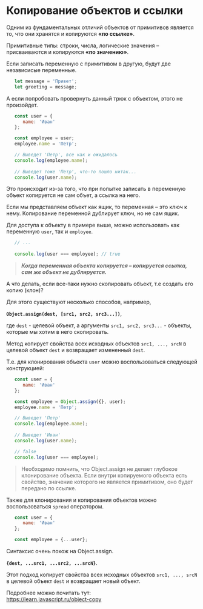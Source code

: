 # Копирование объектов и ссылки

Одним из фундаментальных отличий объектов от примитивов является то, что они хранятся и копируются **«по ссылке»**.

Примитивные типы: строки, числа, логические значения – присваиваются и копируются **«по значению»**.

Если записать переменную с примитивом в другую, будут две независисые переменные.

```JavaScript
   let message = 'Привет';
   let greeting = message;
```

А если попробовать провернуть данный трюк с объектом, этого не произойдет.

```JavaScript
   const user = {
      name: 'Иван'
   };

   const employee = user;
   employee.name = 'Петр';

   // Выведет 'Петр', все как и ожидалось
   console.log(employee.name);
   
   // Выведет тоже 'Петр', что-то пошло нитак...
   console.log(user.name);
```

Это происходит из-за того, что при попытке записать в переменную объект копируется не сам объет, а ссылка на него.

Если мы представляем объект как ящик, то переменная – это ключ к нему. Копирование переменной дублирует ключ, но не сам ящик.

Для доступа к объекту в примере выше, можно использовать как переменную `user`, так и `employee`.

```JavaScript
   // ...
   
   console.log(user === employee); // true
```

> ***Когда переменная объекта копируется – копируется ссылка, сам же объект не дублируется.***

А что делать, если все-таки нужно скопировать объект, т.е создать его копию (клон)?

Для этого существуют несколько способов, например,

**`Object.assign(dest, [src1, src2, src3...])`**,

где `dest` - целевой объект, а аргументы `src1, src2, src3...` - объекты, которые мы хотим в него скопировать.

Метод копирует свойства всех исходных объектов `src1, ..., srcN` в целевой объект `dest` и возвращает измененный `dest`.

Т.е. для клонирования объекта `user` можно воспользоваться следующей конструкцией:

```JavaScript
   const user = {
      name: 'Иван'
   };

   const employee = Object.assign({}, user);
   employee.name = 'Петр';

   // Выведет 'Петр'
   console.log(employee.name);
   
   // Выведет 'Иван'
   console.log(user.name);

   // false
   console.log(user === employee);
```

>Необходимо помнить, что Object.assign не делает глубокое клонирование объекта. Если внутри копируемого объекта есть свойство, значение которого не является примитивом, оно будет передано по ссылке. 

Также для клонирования и копирования объектов можно воспользоваться `spread` оператором.

```JavaScript
   const user = {
      name: 'Иван'
   };

   const employee = {...user};
```

Синтаксис очень похож на Object.assign.

**`{dest, ...src1, ...src2, ...srcN}`**.

Этот подход копирует свойства всех исходных объектов `src1, ..., srcN` в целевой объект `dest` и возвращает новый объект.

Подробнее можно почитать тут:  
<https://learn.javascript.ru/object-copy>